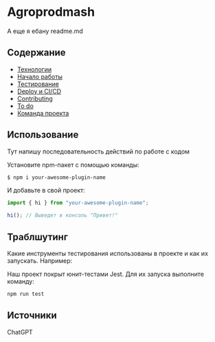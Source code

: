 # Agroprodmash

А еще я ебану readme.md

## Содержание

- [Технологии](#технологии)
- [Начало работы](#начало-работы)
- [Тестирование](#тестирование)
- [Deploy и CI/CD](#deploy-и-ci/cd)
- [Contributing](#contributing)
- [To do](#to-do)
- [Команда проекта](#команда-проекта)

## Использование

Тут напишу последовательность действий по работе с кодом

Установите npm-пакет с помощью команды:

```sh
$ npm i your-awesome-plugin-name
```

И добавьте в свой проект:

```typescript
import { hi } from "your-awesome-plugin-name";

hi(); // Выведет в консоль "Привет!"
```

## Траблшутинг

Какие инструменты тестирования использованы в проекте и как их запускать. Например:

Наш проект покрыт юнит-тестами Jest. Для их запуска выполните команду:

```sh
npm run test
```

## Источники

ChatGPT

